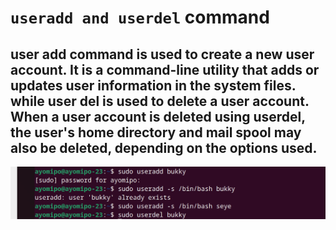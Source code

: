 # `useradd and userdel` command



## user add command is used to create a new user account. It is a command-line utility that adds or updates user information in the system files. while user del is used to delete a user account. When a user account is deleted using userdel, the user's home directory and mail spool may also be deleted, depending on the options used. 





![Alt text](<images/useradd cmd.PNG>)